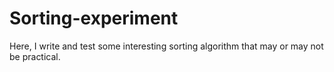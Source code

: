 # Sorting-experiment
Here, I write and test some interesting sorting algorithm that may or may not be practical.
